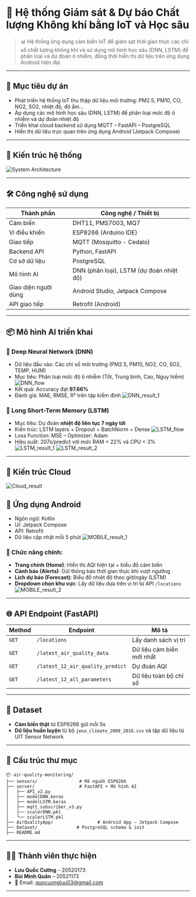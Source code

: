 # 🌱 Hệ thống Giám sát & Dự báo Chất lượng Không khí bằng IoT và Học sâu

> 📊 Hệ thống ứng dụng cảm biến IoT để giám sát thời gian thực các chỉ số chất lượng không khí và sử dụng mô hình học sâu (DNN, LSTM) để phân loại và dự đoán ô nhiễm, đồng thời hiển thị dữ liệu trên ứng dụng Android hiện đại.

---

## 🧭 Mục tiêu dự án

- Phát triển hệ thống IoT thu thập dữ liệu môi trường: PM2.5, PM10, CO, NO2, SO2, nhiệt độ, độ ẩm...
- Áp dụng các mô hình học sâu (DNN, LSTM) để phân loại mức độ ô nhiễm và dự đoán nhiệt độ
- Triển khai cloud backend sử dụng MQTT – FastAPI – PostgreSQL
- Hiển thị dữ liệu trực quan trên ứng dụng Android (Jetpack Compose)

---

## 🧱 Kiến trúc hệ thống

![System Architecture](https://github.com/Cuong312004/AirQuality/blob/main/images/mo-hinh-tong-the%20(1).png)

---

## 🛠 Công nghệ sử dụng

| Thành phần             | Công nghệ / Thiết bị                      |
|------------------------|-------------------------------------------|
| Cảm biến               | DHT11, PMS7003, MQ7                      |
| Vi điều khiển          | ESP8266 (Arduino IDE)                    |
| Giao tiếp              | MQTT (Mosquitto - Cedalo)               |
| Backend API            | Python, FastAPI                         |
| Cơ sở dữ liệu          | PostgreSQL                              |
| Mô hình AI             | DNN (phân loại), LSTM (dự đoán nhiệt độ)|
| Giao diện người dùng   | Android Studio, Jetpack Compose         |
| API giao tiếp          | Retrofit (Android)                      |

---

## 📦 Mô hình AI triển khai

### 🔹 Deep Neural Network (DNN)
- Dữ liệu đầu vào: Các chỉ số môi trường (PM2.5, PM10, NO2, CO, SO2, TEMP, HUM)
- Mục tiêu: Phân loại mức độ ô nhiễm (Tốt, Trung bình, Cao, Nguy hiểm)
  ![DNN_flow](https://github.com/Cuong312004/AirQuality/blob/main/images/huanluyendnn.png)
- Kết quả: Accuracy đạt **97.66%**
- Đánh giá: MAE, RMSE, R² trên tập kiểm định
  ![DNN_result_1](https://github.com/Cuong312004/AirQuality/blob/main/images/matranhonloandnn.png)
### 🔹 Long Short-Term Memory (LSTM)
- Mục tiêu: Dự đoán **nhiệt độ liên tục 7 ngày tới**
- Kiến trúc: LSTM layers + Dropout + BatchNorm + Dense
  ![LSTM_flow](https://github.com/Cuong312004/AirQuality/blob/main/images/huanluyenlstm.png)
- Loss Function: MSE – Optimizer: Adam
- Hiệu suất: 207s/predict với mức RAM < 22% và CPU < 3%
  ![LSTM_result_1](https://github.com/Cuong312004/AirQuality/blob/main/images/EvaluationMetrics.png)
  ![LSTM_result_2](https://github.com/Cuong312004/AirQuality/blob/main/images/uitiot_predict.png)
---

## 📌 Kiến trúc Cloud
![Cloud_result](https://github.com/Cuong312004/AirQuality/blob/main/images/trienkhaicloud%20(1).png)
## 📱 Ứng dụng Android

- Ngôn ngữ: Kotlin  
- UI: Jetpack Compose  
- API: Retrofit  
- Dữ liệu cập nhật mỗi 5 phút
![MOBILE_result_1](https://github.com/Cuong312004/AirQuality/blob/main/images/homescreen1.png)
### 🔸 Chức năng chính:
- **Trang chính (Home)**: Hiển thị AQI hiện tại + biểu đồ cảm biến  
- **Cảnh báo (Alerts)**: Gửi thông báo thời gian thực khi vượt ngưỡng  
- **Lịch dự báo (Forecast)**: Biểu đồ nhiệt độ theo giờ/ngày (LSTM)  
- **Dropdown chọn khu vực**: Lấy dữ liệu dựa trên vị trí từ API `/locations`
![MOBILE_result_2](https://github.com/Cuong312004/AirQuality/blob/main/images/predicthourScreen.png)
---

## 🌐 API Endpoint (FastAPI)

| Method | Endpoint | Mô tả |
|--------|----------|------|
| `GET`  | `/locations` | Lấy danh sách vị trí |
| `GET`  | `/latest_air_quality_data` | Dữ liệu cảm biến mới nhất |
| `GET`  | `/latest_12_air_quality_predict` | Dự đoán AQI |
| `GET`  | `/latest_12_all_parameters` | Dữ liệu toàn bộ chỉ số |

---

## 🧪 Dataset

- **Cảm biến thật** từ ESP8266 gửi mỗi 5s  
- **Dữ liệu huấn luyện** từ bộ `jena_climate_2009_2016.csv` và tập dữ liệu từ UIT Sensor Network

---

## 📁 Cấu trúc thư mục

```
📦 air-quality-monitoring/
├── sensors/                # Mã nguồn ESP8266
├── server/                 # FastAPI + Mô hình AI
│   ├── API_v2.py
│   ├── modelDNN.keras
│   ├── modelLSTM.keras
│   ├── mqtt_subscriber_v3.py
│   ├── scalerDNN.pkl
│   └── scalerLSTM.pkl
├── AirQualityApp/                 # Android App – Jetpack Compose
├── Dataset/               # PostgreSQL schema & init
├── README.md
```

---

## 👨‍💻 Thành viên thực hiện

- **Lưu Quốc Cường** – 20520173  
- **Bùi Minh Quân** – 20521173  
- 📧 Email: quocuongluu03@gmail.com

---
